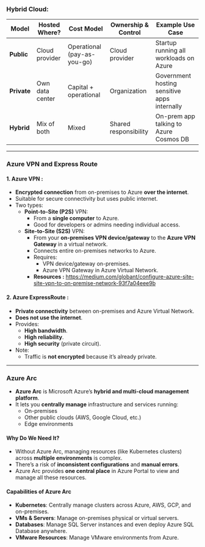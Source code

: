 ### Hybrid Cloud:

| Model        | Hosted Where?         | Cost Model              | Ownership & Control               | Example Use Case                                 |
|--------------|---------------------- |------------------------- |----------------------------------- |--------------------------------------------------|
| **Public**   | Cloud provider        | Operational (pay-as-you-go) | Cloud provider                | Startup running all workloads on Azure           |
| **Private**  | Own data center       | Capital + operational   | Organization                      | Government hosting sensitive apps internally     |
| **Hybrid**   | Mix of both           | Mixed                   | Shared responsibility             | On-prem app talking to Azure Cosmos DB           |

---
### Azure VPN and Express Route

#### 1. Azure VPN :
- **Encrypted connection** from on-premises to Azure **over the internet**.
- Suitable for secure connectivity but uses public internet.
- Two types:
  - **Point-to-Site (P2S)** VPN:
    - From a **single computer** to Azure.
    - Good for developers or admins needing individual access.
  - **Site-to-Site (S2S)** VPN:
    - From your **on-premises VPN device/gateway** to the **Azure VPN Gateway** in a virtual network.
    - Connects entire on-premises networks to Azure.
    - Requires:
      - VPN device/gateway on-premises.
      - Azure VPN Gateway in Azure Virtual Network.
    -  **Resources :** https://medium.com/globant/configure-azure-site-site-vpn-to-on-premise-network-93f7a04eee9b
#### 2. Azure ExpressRoute :
- **Private connectivity** between on-premises and Azure Virtual Network.
- **Does not use the internet**.
- Provides:
  - **High bandwidth**.
  - **High reliability**.
  - **High security** (private circuit).
- Note:
  - Traffic is **not encrypted** because it’s already private.

---

### Azure Arc
- **Azure Arc** is Microsoft Azure’s **hybrid and multi-cloud management platform**.
- It lets you **centrally manage** infrastructure and services running:
  - On-premises
  - Other public clouds (AWS, Google Cloud, etc.)
  - Edge environments

#### Why Do We Need It?
- Without Azure Arc, managing resources (like Kubernetes clusters) across **multiple environments** is complex.
- There’s a risk of **inconsistent configurations** and **manual errors**.
- Azure Arc provides **one central place** in Azure Portal to view and manage all these resources.

#### Capabilities of Azure Arc
- **Kubernetes**: Centrally manage clusters across Azure, AWS, GCP, and on-premises.
- **VMs & Servers**: Manage on-premises physical or virtual servers.
- **Databases**: Manage SQL Server instances and even deploy Azure SQL Database anywhere.
- **VMware Resources**: Manage VMware environments from Azure.

